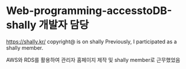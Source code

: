 # Web-programming-accesstoDB-shally 개발자 담당
https://shally.kr/
copyright@ is on shally
Previously, I participated as a shally member.

AWS와 RDS를 활용하여 관리자 홈페이지 제작 및 shally member로 근무했었음
